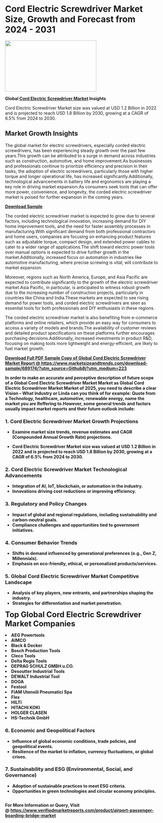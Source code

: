 <H1>Cord Electric Screwdriver Market Size, Growth and Forecast from 2024 - 2031</H1><img class="aligncenter size-medium wp-image-584254" src="https://thirdeyenews.in/wp-content/uploads/2024/09/Global-Market-Research-300x168.jpeg" alt="" width="300" height="168" /><p><strong>Global&nbsp;<a href="https://www.marketsizeandtrends.com/download-sample/689174/?utm_source=Github8j?utm_medium=223">Cord Electric Screwdriver Market</a> Insights</strong></p><p>Cord Electric Screwdriver Market size was valued at USD 1.2 Billion in 2022 and is projected to reach USD 1.8 Billion by 2030, growing at a CAGR of 6.5% from 2024 to 2030.</p><p><h2>Market Growth Insights</h2> <p>The global market for electric screwdrivers, especially corded electric screwdrivers, has been experiencing steady growth over the past few years.This growth can be attributed to a surge in demand across industries such as construction, automotive, and home improvement.As businesses and professionals continue to prioritize efficiency and precision in their tasks, the adoption of electric screwdrivers, particularly those with higher torque and longer operational life, has increased significantly.Additionally, technological advancements in battery life and ergonomics are playing a key role in driving market expansion.As consumers seek tools that can offer more power, convenience, and longevity, the corded electric screwdriver market is poised for further expansion in the coming years.</p> <p><strong><a href="#">Download Sample</a></strong></p> <p>The corded electric screwdriver market is expected to grow due to several factors, including technological innovation, increasing demand for DIY home improvement tools, and the need for faster assembly processes in manufacturing.With significant demand from both professional contractors and home users, companies are focusing on enhancing product features such as adjustable torque, compact design, and extended power cables to cater to a wider range of applications.The shift toward electric power tools over manual options is expected to drive further growth in the market.Additionally, increased focus on automation in industries like automotive manufacturing, where precise screwing is vital, will contribute to market expansion.</p> <p>Moreover, regions such as North America, Europe, and Asia Pacific are expected to contribute significantly to the growth of the electric screwdriver market.Asia Pacific, in particular, is anticipated to witness robust growth due to the increasing number of construction projects, particularly in countries like China and India.These markets are expected to see rising demand for power tools, and corded electric screwdrivers are seen as essential tools for both professionals and DIY enthusiasts in these regions.</p> <p>The corded electric screwdriver market is also benefiting from e-commerce platforms and online retailers, which provide an easy way for consumers to access a variety of models and brands.The availability of customer reviews and detailed product specifications on these platforms further encourages purchasing decisions.Additionally, increased investments in product R&D, focusing on making tools more lightweight and energy-efficient, are likely to fuel market growth.</p> <p><strong><a href="#"></p><p><span class=""><strong>Download Full PDF Sample Copy of Global Cord Electric Screwdriver Market Report</strong> @ <a href="https://www.marketsizeandtrends.com/download-sample/689174/?utm_source=Github8j?utm_medium=223" target="_blank">https://www.marketsizeandtrends.com/download-sample/689174/?utm_source=Github8j?utm_medium=223</a></span></p><p>In order to make an accurate and perceptive description of future scope of a Global&nbsp;Cord Electric Screwdriver Market Market as Global&nbsp;Cord Electric Screwdriver Market Market of 2025, you need to describe a clear Vision &ndash; What Industry or Linda can you think of for example: Quote from a Technology, healthcare, automotive, renewable energy, name the market you are Reffering to.However, some general trends and factors usually impact market reports and their future outlook include:</p><h3>1.&nbsp;<strong>Cord Electric Screwdriver Market Growth Projections</strong></h3><ul><li>Examine market size trends, revenue estimates and CAGR (Compounded Annual Growth Rate) projections.</li><li><p>Cord Electric Screwdriver Market size was valued at USD 1.2 Billion in 2022 and is projected to reach USD 1.8 Billion by 2030, growing at a CAGR of 6.5% from 2024 to 2030.</p></li></ul><h3>2.&nbsp;<strong>Cord Electric Screwdriver Market Technological Advancements</strong></h3><ul><li>Integration of AI, IoT, blockchain, or automation in the industry.</li><li>Innovations driving cost reductions or improving efficiency.</li></ul><h3>3.&nbsp;<strong>Regulatory and Policy Changes</strong></h3><ul><li>Impact of global and regional regulations, including sustainability and carbon-neutral goals.</li><li>Compliance challenges and opportunities tied to government initiatives.</li></ul><h3>4.&nbsp;<strong>Consumer Behavior Trends</strong></h3><ul><li>Shifts in demand influenced by generational preferences (e.g., Gen Z, Millennials).</li><li>Emphasis on eco-friendly, ethical, or personalized products/services.</li></ul><h3>5.&nbsp;<strong>Global Cord Electric Screwdriver Market Competitive Landscape</strong></h3><ul><li>Analysis of key players, new entrants, and partnerships shaping the industry.</li><li>Strategies for differentiation and market penetration.</li></ul><p data-pm-slice="1 1 []"><span style="color: inherit; font-family: inherit; font-size: 25px;">Top Global Cord Electric Screwdriver Market Companies</span></p><div class="" data-test-id=""><p><li>AEG Powertools</li><li> AIMCO</li><li> Black & Decker</li><li> Bosch Production Tools</li><li> Cleco Tools</li><li> Delta Regis Tools</li><li> DEPRAG SCHULZ GMBH u.CO.</li><li> Desoutter Industrial Tools</li><li> DEWALT Industrial Tool</li><li> DOGA</li><li> Festool</li><li> FIAM Utensili Pneumatici Spa</li><li> Flex</li><li> HILTI</li><li> HITACHI KOKI</li><li> HOLGER CLASEN</li><li> HS-Technik GmbH</li></p></div><h3>6.&nbsp;<strong>Economic and Geopolitical Factors</strong></h3><ul><li>Influence of global economic conditions, trade policies, and geopolitical events.</li><li>Resilience of the market to inflation, currency fluctuations, or global crises.</li></ul><h3>7.&nbsp;<strong>Sustainability and ESG (Environmental, Social, and Governance)</strong></h3><ul><li>Adoption of sustainable practices to meet ESG criteria.</li><li>Opportunities in green technologies and circular economy principles.</li></ul><h2><strong style="font-size: 14px;">For More Information or Query, Visit @&nbsp;</strong><a style="background-color: #ffffff; font-size: 14px;" href="https://www.marketsizeandtrends.com/report/cord-electric-screwdriver-market/" target="_blank">https://www.verifiedmarketreports.com/product/airport-passenger-boarding-bridge-market</a></h2>